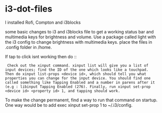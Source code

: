 # i3-dot-files

I installed Rofi, Compton and i3blocks


some basic changes to i3 and i3blocks file to get a working status bar and multimedia keys for brightness and volume. Use a package called light with the i3 config to change brightness with multimedia keys.
place the files in .config folder in /home.

If tap to click isnt working then do :: 

     Check out the xinput command. xinput list will give you a list of input devices; find the ID of the one which looks like a touchpad. Then do xinput list-props <device id>, which should tell you what properties you can change for the input device. You should find one called something like Tapping Enabled and a number in parens after it (e.g : libinput Tapping Enabled (276). Finally, run xinput set-prop <device id> <property id> 1, and tapping should work.

To make the change permanent, find a way to run that command on startup. One way would be to add exec xinput set-prop <device id> <property id> 1 to ~/.i3/config.

